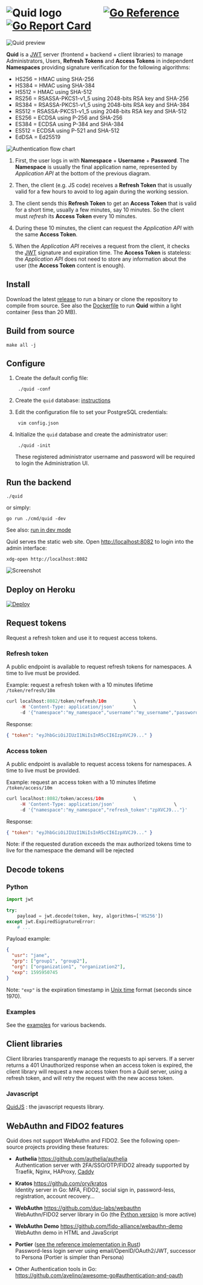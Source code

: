 # ![Quid logo](ui/public/logo-text.svg) &emsp; &emsp; &emsp; [![Go Reference](https://pkg.go.dev/badge/github.com/teal-finance/quid.svg "Go documentation for Quid")](https://pkg.go.dev/github.com/teal-finance/quid) [![Go Report Card](https://goreportcard.com/badge/github.com/teal-finance/quid "Go Report Card for Quid")](https://goreportcard.com/report/github.com/teal-finance/quid)

![Quid preview](ui/public/quid-preview.jpg)

**Quid** is a [JWT][jwt] server (frontend + backend + client libraries)
to manage Administrators, Users, **Refresh Tokens** and **Access Tokens**
in independent **Namespaces** providing signature verification for the following algorithms:

- HS256 = HMAC using SHA-256
- HS384 = HMAC using SHA-384
- HS512 = HMAC using SHA-512
- RS256 = RSASSA-PKCS1-v1_5 using 2048-bits RSA key and SHA-256
- RS384 = RSASSA-PKCS1-v1_5 using 2048-bits RSA key and SHA-384
- RS512 = RSASSA-PKCS1-v1_5 using 2048-bits RSA key and SHA-512
- ES256 = ECDSA using P-256 and SHA-256
- ES384 = ECDSA using P-384 and SHA-384
- ES512 = ECDSA using P-521 and SHA-512
- EdDSA = Ed25519

[jwt]: https://wikiless.org/wiki/JSON_Web_Token "JSON Web Token"

![Authentication flow chart](doc/img/authentication-flow.png)

1. First, the user logs in with **Namespace** + **Username** + **Password**.
   The **Namespace** is usually the final application name,
   represented by _Application API_ at the bottom of the previous diagram.

2. Then, the client (e.g. JS code) receives a **Refresh Token**
   that is usually valid for a few hours
   to avoid to log again during the working session.

3. The client sends this **Refresh Token** to get an **Access Token**
   that is valid for a short time,
   usually a few minutes, say 10 minutes.
   So the client must _refresh_ its **Access Token** every 10 minutes.

4. During these 10 minutes,
   the client can request the _Application API_
   with the same **Access Token**.

5. When the _Application API_ receives a request from the client,
   it checks the [JWT][jwt] signature and expiration time.
   The **Access Token** is stateless:
   the _Application API_ does not need to store any information
   about the user (the **Access Token** content is enough).

## Install

Download the latest [release](https://github.com/teal-finance/quid/releases) to run a binary or clone the repository to compile from source. See also the [Dockerfile](Dockerfile) to run **Quid** within a light container (less than 20 MB).

## Build from source

    make all -j

## Configure

1. Create the default config file:

        ./quid -conf

2. Create the `quid` database: [instructions](doc/setup_db.md)

3. Edit the configuration file to set your PostgreSQL credentials:

        vim config.json

4. Initialize the `quid` database and create the administrator user:

        ./quid -init

    These registered administrator username and password will be required to login the Administration UI.

## Run the backend

    ./quid

or simply:

    go run ./cmd/quid -dev

See also: [run in dev mode](doc/dev_mode.md)

Quid serves the static web site. Open <http://localhost:8082> to login into the admin interface:

    xdg-open http://localhost:8082

![Screenshot](doc/img/screenshot.png)

## Deploy on Heroku

[![Deploy](https://www.herokucdn.com/deploy/button.svg)](https://heroku.com/deploy?template=https://github.com/teal-finance/quid)

## Request tokens

Request a refresh token and use it to request access tokens.

### Refresh token

A public endpoint is available to request refresh tokens for namespaces.
A time to live must be provided.

Example: request a refresh token with a 10 minutes lifetime `/token/refresh/10m`

```php
curl localhost:8082/token/refresh/10m          \
     -H 'Content-Type: application/json'       \
     -d '{"namespace":"my_namespace","username":"my_username","password":"my_password"}'
```

Response:

```json
{ "token": "eyJhbGciOiJIUzI1NiIsInR5cCI6IzpXVCJ9..." }
```

### Access token

A public endpoint is available to request access tokens for namespaces.
A time to live must be provided.

Example: request an access token with a 10 minutes lifetime `/token/access/10m`

```php
curl localhost:8082/token/access/10m           \
     -H 'Content-Type: application/json'                      \
     -d '{"namespace":"my_namespace","refresh_token":"zpXVCJ9..."}'
```

Response:

```json
{ "token": "eyJhbGciOiJIUzI1NiIsInR5cCI6IzpXVCJ9..." }
```

Note: if the requested duration exceeds the max authorized tokens time to live for the namespace the demand will be rejected

## Decode tokens

### Python

```python
import jwt

try:
    payload = jwt.decode(token, key, algorithms=['HS256'])
except jwt.ExpiredSignatureError:
    # ...
```

Payload example:

```json
{
  "usr": "jane",
  "grp": ["group1", "group2"],
  "org": ["organization1", "organization2"],
  "exp": 1595950745
}
```

Note: `"exp"` is the expiration timestamp in [Unix time](https://en.wikipedia.org/wiki/Unix_time) format (seconds since 1970).

### Examples

See the [examples](https://github.com/synw/quid_examples) for various backends.

## Client libraries

Client libraries transparently manage the requests to api servers.
If a server returns a 401 Unauthorized response when an access token is expired,
the client library will request a new access token from a Quid server,
using a refresh token, and will retry the request with the new access token.

### Javascript

[QuidJS](https://github.com/teal-finance/quidjs) : the javascript requests library.

## WebAuthn and FIDO2 features

Quid does not support WebAuthn and FIDO2.
See the following open-source projects providing these features:

- **Authelia** <https://github.com/authelia/authelia>  
  Authentication server with 2FA/SSO/OTP/FIDO2
  already supported by Traefik, Nginx, HAProxy,
  [Caddy](https://github.com/caddyserver/caddy/pull/4739)

- **Kratos** <https://github.com/ory/kratos>  
  Identity server in Go: MFA, FIDO2, social sign in, password-less, registration, account recovery…

- **WebAuthn** <https://github.com/duo-labs/webauthn>  
  WebAuthn/FIDO2 server library in Go
  (the [Python version](https://github.com/duo-labs/py_webauthn) is more active)

- **WebAuthn Demo** <https://github.com/fido-alliance/webauthn-demo>  
  WebAuthn demo in HTML and JavaScript

- **Portier** ([see the reference implementation in Rust](https://github.com/portier/portier-broker))  
  Password-less login server using email/OpenID/OAuth2/JWT,
  successor to Persona (Portier is simpler than Persona)

- Other Authentication tools in Go:  
  <https://github.com/avelino/awesome-go#authentication-and-oauth>
